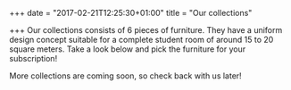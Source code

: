 +++
date = "2017-02-21T12:25:30+01:00"
title = "Our collections"

+++
Our collections consists of 6 pieces of furniture. They have a uniform design concept suitable for a complete student room of around 15 to 20 square meters. Take a look below and pick the furniture for your subscription!  
  
More collections are coming soon, so check back with us later!